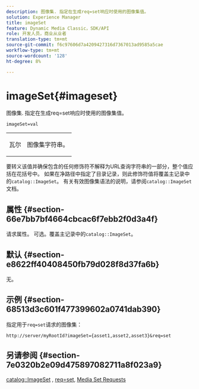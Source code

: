 ```yaml
---
description: 图像集. 指定在生成req=set响应时使用的图像集值。
solution: Experience Manager
title: imageSet
feature: Dynamic Media Classic，SDK/API
role: 开发人员，商业从业者
translation-type: tm+mt
source-git-commit: f6c97606d7a4209427316d7367013ad9585a5cae
workflow-type: tm+mt
source-wordcount: '128'
ht-degree: 8%

---
```



# imageSet{#imageset}

图像集. 指定在生成req=set响应时使用的图像集值。

`imageSet=val`

<table id="simpletable_F697691D166C407D82233664814F4663"> 
 <tr class="strow"> 
  <td class="stentry"> <p><span class="codeph"> <span class="varname"> 瓦尔</span></span> </p> </td> 
  <td class="stentry"> <p>图像集字符串。 </p></td> 
 </tr> 
</table>

要转义该值并确保包含的任何修饰符不解释为URL查询字符串的一部分，整个值应括在花括号中。 如果在净路径中指定了目录记录，则此修饰符值将覆盖主记录中的`catalog::ImageSet`。 有关有效图像集语法的说明，请参阅`catalog::ImageSet`文档。

## 属性 {#section-66e7bb7bf4664cbcac6f7ebb2f0d3a4f}

请求属性。 可选。覆盖主记录中的`catalog::ImageSet`。

## 默认 {#section-e8622ff40408450fb79d028f8d37fa6b}

无。

## 示例 {#section-68513d3c601f477399602a0741dab390}

指定用于`req=set`请求的图像集：

`http://server/myRootId?imageSet={asset1,asset2,asset3}&req=set`

## 另请参阅 {#section-7e0320b2e09d475897082711a8f023a9}

[catalog::ImageSet](/help/aem-is-ir-api/is-api/image-catalog/image-serving-api-ref/c-image-catalog-reference/c-image-svg-data-reference/c-image-data-reference/r-imageset-cat.md) ,  [req=set](../../../../../is-api/http-ref/image-serving-api-ref/c-http-protocol-reference/c-command-reference/r-req/r-req.md#reference-907cdb4a97034db7ad94695f25552e76),  [Media Set Requests](../../../../../is-api/http-ref/image-serving-api-ref/c-http-protocol-reference/c-syntax-and-features/r-media-set-requests.md#reference-f2f2aa11208b47609fe17848d3b86a0b)
